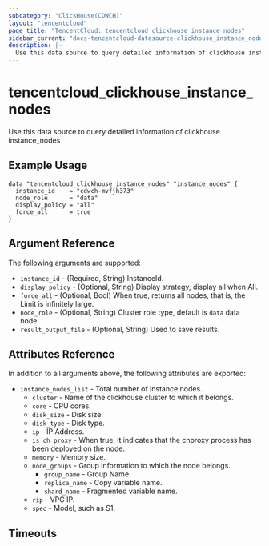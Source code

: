 ```yaml
---
subcategory: "ClickHouse(CDWCH)"
layout: "tencentcloud"
page_title: "TencentCloud: tencentcloud_clickhouse_instance_nodes"
sidebar_current: "docs-tencentcloud-datasource-clickhouse_instance_nodes"
description: |-
  Use this data source to query detailed information of clickhouse instance_nodes
---
```


# tencentcloud_clickhouse_instance_nodes

Use this data source to query detailed information of clickhouse instance_nodes

## Example Usage

```hcl
data "tencentcloud_clickhouse_instance_nodes" "instance_nodes" {
  instance_id    = "cdwch-mvfjh373"
  node_role      = "data"
  display_policy = "all"
  force_all      = true
}
```

## Argument Reference

The following arguments are supported:

* `instance_id` - (Required, String) InstanceId.
* `display_policy` - (Optional, String) Display strategy, display all when All.
* `force_all` - (Optional, Bool) When true, returns all nodes, that is, the Limit is infinitely large.
* `node_role` - (Optional, String) Cluster role type, default is `data` data node.
* `result_output_file` - (Optional, String) Used to save results.

## Attributes Reference

In addition to all arguments above, the following attributes are exported:

* `instance_nodes_list` - Total number of instance nodes.
  * `cluster` - Name of the clickhouse cluster to which it belongs.
  * `core` - CPU cores.
  * `disk_size` - Disk size.
  * `disk_type` - Disk type.
  * `ip` - IP Address.
  * `is_ch_proxy` - When true, it indicates that the chproxy process has been deployed on the node.
  * `memory` - Memory size.
  * `node_groups` - Group information to which the node belongs.
    * `group_name` - Group Name.
    * `replica_name` - Copy variable name.
    * `shard_name` - Fragmented variable name.
  * `rip` - VPC IP.
  * `spec` - Model, such as S1.


## Timeouts

<no value>


